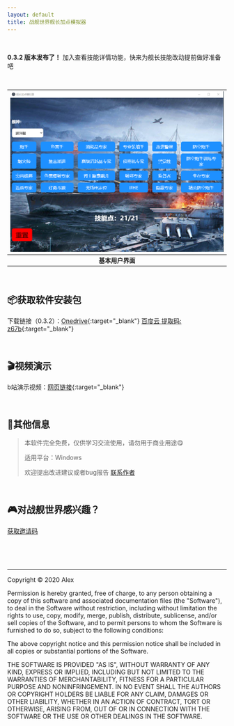 ```yaml
---
layout: default
title: 战舰世界舰长加点模拟器
---
```


<br />

**0.3.2 版本发布了！** 加入查看技能详情功能，快来为舰长技能改动提前做好准备吧

<br />

| ![Demo](./images/demo.png) | 
|:--:| 
| **基本用户界面** |

<br />

## 📦获取软件安装包

下载链接（0.3.2）：[Onedrive](https://1drv.ms/u/s!Ak59FpAwApZnbJE0Ojkr5MOnUfQ?e=sfSbFv){:target="_blank"} [百度云 提取码: z67b](https://pan.baidu.com/s/1-WAwM4wMZvusRLFBUK0D5g){:target="_blank"}

<br />

## 🎬视频演示

b站演示视频：[网页链接](https://www.bilibili.com/video/BV1F5411L7To){:target="_blank"}

<br />

## 📄其他信息

> 本软件完全免费，仅供学习交流使用，请勿用于商业用途😋
>
> 适用平台：Windows
> 
> 欢迎提出改进建议或者bug报告 [联系作者](./ContactMe.md)

<br />

## 🎮对战舰世界感兴趣？

[获取邀请码](./WOWS_invite.md)

<br />

<br />

<br />

* * *

Copyright &copy; 2020 Alex

Permission is hereby granted, free of charge, to any person obtaining a copy of this software and associated documentation files (the "Software"), to deal in the Software without restriction, including without limitation the rights to use, copy, modify, merge, publish, distribute, sublicense, and/or sell copies of the Software, and to permit persons to whom the Software is furnished to do so, subject to the following conditions:

The above copyright notice and this permission notice shall be included in all copies or substantial portions of the Software.

THE SOFTWARE IS PROVIDED "AS IS", WITHOUT WARRANTY OF ANY KIND, EXPRESS OR IMPLIED, INCLUDING BUT NOT LIMITED TO THE WARRANTIES OF MERCHANTABILITY, FITNESS FOR A PARTICULAR PURPOSE AND NONINFRINGEMENT. IN NO EVENT SHALL THE AUTHORS OR COPYRIGHT HOLDERS BE LIABLE FOR ANY CLAIM, DAMAGES OR OTHER LIABILITY, WHETHER IN AN ACTION OF CONTRACT, TORT OR OTHERWISE, ARISING FROM, OUT OF OR IN CONNECTION WITH THE SOFTWARE OR THE USE OR OTHER DEALINGS IN THE SOFTWARE.